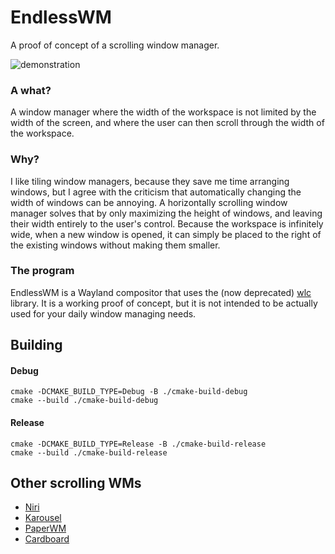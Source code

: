 # EndlessWM
A proof of concept of a scrolling window manager.

![demonstration](https://user-images.githubusercontent.com/22796326/114304454-811efa00-9ad3-11eb-914d-8c09dab338c3.gif)

### A what?
A window manager where the width of the workspace is not limited by the width of the screen, and where the user can then scroll through the width of the workspace.

### Why?
I like tiling window managers, because they save me time arranging windows, but I agree with the criticism that automatically changing the width of windows can be annoying.
A horizontally scrolling window manager solves that by only maximizing the height of windows, and leaving their width entirely to the user's control.
Because the workspace is infinitely wide, when a new window is opened, it can simply be placed to the right of the existing windows without making them smaller.

### The program
EndlessWM is a Wayland compositor that uses the (now deprecated) [wlc](https://github.com/Cloudef/wlc) library.
It is a working proof of concept, but it is not intended to be actually used for your daily window managing needs.

## Building

#### Debug
```
cmake -DCMAKE_BUILD_TYPE=Debug -B ./cmake-build-debug
cmake --build ./cmake-build-debug
```

#### Release
```
cmake -DCMAKE_BUILD_TYPE=Release -B ./cmake-build-release
cmake --build ./cmake-build-release
```

## Other scrolling WMs
- [Niri](https://github.com/YaLTeR/niri)
- [Karousel](https://github.com/peterfajdiga/karousel)
- [PaperWM](https://github.com/paperwm/PaperWM)
- [Cardboard](https://gitlab.com/cardboardwm/cardboard)
